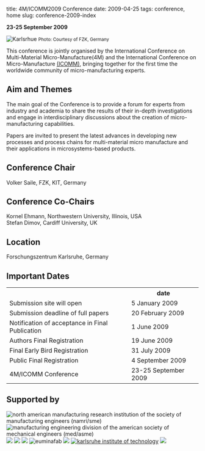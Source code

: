 title: 4M/ICOMM2009 Conference
date: 2009-04-25
tags: conference, home
slug: conference-2009-index

**23-25 September 2009** 

![Karlsrhue](/images/karlsrhue.jpg) 
<small>Photo: Courtesy of FZK, Germany</small>

This conference is jointly organised by the International Conference on Multi-Material Micro-Manufacture(4M) and the International Conference on Micro-Manufacture [(ICOMM)](http://manufacturing.northwestern.edu/ICOMM09/), bringing together for the first time the worldwide community of micro-manufacturing experts.  

##  Aim and Themes


The main goal of the Conference is to provide a forum for experts from industry
and academia to share the results of their in-depth investigations and engage in
interdisciplinary discussions about the creation of micro-manufacturing capabilities.

Papers are invited to present the latest advances in developing new processes
and process chains for multi-material micro manufacture and their applications
in microsystems-based products.

##  Conference Chair

Volker Saile,  FZK, KIT, Germany
##  Conference Co-Chairs

Kornel Ehmann, Northwestern University, Illinois, USA  
Stefan Dimov, Cardiff University, UK
##  Location

Forschungszentrum Karlsruhe, Germany

##  Important Dates

<table class="info" style="width:100%;">
<tr><th>&nbsp;</th><th>date</th></tr>
<tr><td>Submission site will open</td><td>5 January 2009 </td></tr>
<tr><td>Submission deadline of full papers</td><td>20 February 2009</td></tr> 
<tr class="current"><td>Notification of acceptance in Final Publication</td><td>1 June  2009</td></tr> 
<tr><td>Authors Final Registration</td><td>19 June 2009</td></tr>
<tr><td>Final Early Bird Registration</td><td>31 July 2009</td></tr>
<tr><td>Public Final Registration</td><td>4 September 2009</td></tr>
<tr class="main-event"><td>4M/ICOMM Conference</td><td>23-25 September 2009</td></tr> 
</table>

##  Supported by

<div style="width:100%">
<img src="/images/logos/sme-namri.gif" title="north american manufacturing research institution of the society of manufacturing engineers (namri/sme)" /> <img src="/images/logos/asme_logo.jpg" title="manufacturing engineering division of the american society of mechanical engineers (med/asme)" />  <img src="/images/logos/cotech-logo-75.png" /> <img src="/images/logos/flexpaet-logo-75.png" /> <img src="/images/logos/multilayer-logo-75.png" /> <img src="/images/logos/euminafab.png" title="euminafab" /> <img src="/images/logos/fzklogo.jpg" /> <a href="http://www.kit.edu/" title="karlsruhe institute of technology"><img src="/images/logos/kit_logo.gif" title="karlsruhe institute of technology" /></a> <img src="/images/logos/minam.jpg" /> 
</div>
